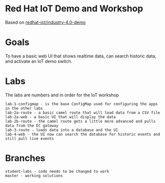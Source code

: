 # Red Hat IoT Demo and Workshop
Based on [redhat-iot/industry-4.0-demo](https://github.com/redhat-iot/industry-4.0-demo)

# Goals
To have a basic web UI that shows realtime data, can search historic data, and activate an IoT demo switch.

# Labs

The labs are numbers and in order for the IoT workshop

```
lab-1-configmap - is the base ConfigMap used for configuring the apps in the other labs
lab-2a-route - a basic camel route that will load data from a CSV file
lab-2a-web - a basic UI that will display the data
lab-2b-route - the camel route gets a little more advanced and pulls data from the EC gateway
lab-3-route - loads data into a database and the UI
lab-4-web - the UI now can search the database for historic events and still pull live events
```

# Branches
```
student-labs - code needs to be changed to work
master - working solutions
```
